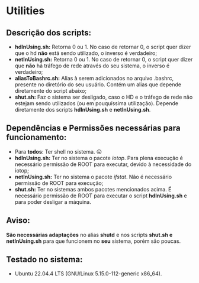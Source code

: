 # Utilities

## Descrição dos scripts:
- **hdInUsing.sh:** Retorna 0 ou 1. No caso de retornar 0, o script quer dizer que o hd **não** está sendo utilizado, o inverso é verdadeiro;
- **netInUsing.sh:** Retorna 0 ou 1. No caso de retornar 0, o script quer dizer que **não** há tráfego de rede através do seu sistema, o inverso é verdadeiro;
- **aliasToBashrc.sh:** Alias à serem adicionados no arquivo .bashrc, presente no diretório do seu usuário. Contém um alias que depende diretamente do script abaixo;
- **shut.sh:** Faz o sistema ser desligado, caso o HD e o tráfego de rede não estejam sendo utilizados (ou em pouquíssima utilização). Depende diretamente dos scripts **hdInUsing.sh** e **netInUsing.sh**. 
## Dependências e Permissões necessárias para funcionamento:
- Para **todos**: Ter shell no sistema. 😛
- **hdInUsing.sh:** Ter no sistema o pacote *iotop*. Para plena execução é necessário permissão de ROOT para executar, devido à necessidade do iotop;
- **netInUsing.sh:** Ter no sistema o pacote *ifstat*. Não é necessário permissão de ROOT para execução;
- **shut.sh:** Ter no sistemas ambos pacotes mencionados acima. É necessário permissão de ROOT para executar o script **hdInUsing.sh** e para poder desligar a máquina.
## Aviso:
**São necessárias adaptações** no alias **shutd** e nos scripts **shut.sh e netInUsing.sh** para que funcionem no **seu** sistema, porém são poucas.
## Testado no sistema:
- Ubuntu 22.04.4 LTS (GNU/Linux 5.15.0-112-generic x86_64).

